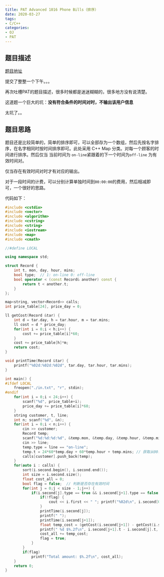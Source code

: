 ```yaml
---
title: PAT Advanced 1016 Phone Bills（排序）
date: 2020-03-27
tags:
- C/C++
categories:
- OJ
- PAT
---
```


## 题目描述

[题目地址](https://pintia.cn/problem-sets/994805342720868352/problems/994805493648703488)

提交了整整一个下午。。。

再次吐槽PAT的题目描述，很多时候都是迷迷糊糊的，很多地方没有说清楚。

这道题一个巨大的坑：**没有符合条件的时间对时，不输出该用户信息**

太坑了。。

<!-- more -->

## 题目思路

题目还是比较简单的，简单的排序即可，可以全部存为一个数组，然后先按名字排序，在名字相同时按时间排序即可。此处采用 C++ Map 分类。对每一个顾客的时间进行排序。然后仅当 当前时间为 `on-line`紧跟着的下一个时间为`off-line` 为有效时间对。

仅当存在有效时间对时才有对应的输出。

对于一段时间的计费，可以分别计算单独时间到`00:00:00`的费用，然后相减即可，一个很好的思路。

代码如下：

```c++
#include <cstdio>
#include <vector>
#include <algorithm>
#include <cstring>
#include <string>
#include <iostream>
#include <map>
#include <cmath>

//#define LOCAL

using namespace std;

struct Record {
    int t, mon, day, hour, mins;
    bool type;  // 1: on-line 0: off-line
    bool operator < (const Record& another) const {
        return t < another.t;
    }
};

map<string, vector<Record>> calls;
int price_table[24], price_day = 0;

ll getCost(Record &tar) {
    int d = tar.day, h = tar.hour, m = tar.mins;
    ll cost = d * price_day;
    for(int i = 0;i < h;i++) {
        cost += price_table[i]*60;
    }
    cost += price_table[h]*m;
    return cost;
}

void printTime(Record &tar) {
    printf("%02d:%02d:%02d", tar.day, tar.hour, tar.mins);
}

int main() {
#ifdef LOCAL
    freopen("./in.txt", "r", stdin);
#endif
    for(int i = 0;i < 24;i++) {
        scanf("%d", price_table+i);
        price_day += price_table[i]*60;
    }
    string customer, t, line;
    int n; scanf("%d", &n);
    for(int i = 0;i < n;i++) {
        cin >> customer;
        Record temp;
        scanf("%d:%d:%d:%d", &temp.mon, &temp.day, &temp.hour, &temp.mins);
        cin >> line;
        temp.type = line == "on-line";
        temp.t = 24*60*temp.day + 60*temp.hour + temp.mins; // 获取从00:00:00到此的分钟数
        calls[customer].push_back(temp);
    }
    for(auto i : calls) {
        sort(i.second.begin(), i.second.end());
        int size = i.second.size();
        float cost_all = 0;
        bool flag = false;  // 判断是否存在有效时间
        for(int j = 0;j < size - 1;j++) {
            if(i.second[j].type == true && i.second[j+1].type == false) {
                if(!flag) {
                    cout << i.first << " "; printf("%02d\n", i.second[0].mon);
                }
                printTime(i.second[j]);
                printf(" ");
                printTime(i.second[j+1]);
                float temp_cost = (getCost(i.second[j+1]) - getCost(i.second[j]))/100.0;
                printf(" %d $%.2f\n", i.second[j+1].t - i.second[j].t, temp_cost);
                cost_all += temp_cost;
                flag = true;
            }
        }
        if(flag)
            printf("Total amount: $%.2f\n", cost_all);
    }
    return 0;
}
```

